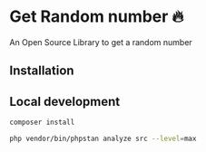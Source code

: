 # Get Random number 🔥

An Open Source Library to get a random number

## Installation

## Local development

```bash
composer install
```

```bash
php vendor/bin/phpstan analyze src --level=max
```